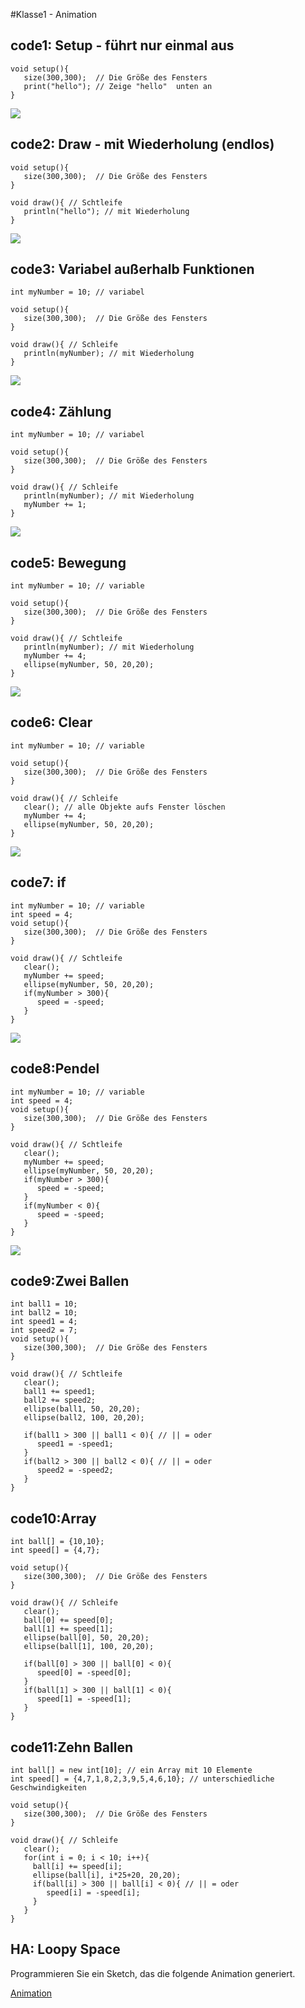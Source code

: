 #Klasse1 - Animation

## code1: Setup - führt nur einmal aus

```
void setup(){
   size(300,300);  // Die Größe des Fensters
   print("hello"); // Zeige "hello"  unten an
}
```

![](img/code1.png)
 
## code2: Draw - mit Wiederholung (endlos)

```
void setup(){
   size(300,300);  // Die Größe des Fensters
}

void draw(){ // Schtleife
   println("hello"); // mit Wiederholung
}
```
![](img/code2.png)

## code3: Variabel außerhalb Funktionen

```
int myNumber = 10; // variabel

void setup(){
   size(300,300);  // Die Größe des Fensters
}

void draw(){ // Schleife
   println(myNumber); // mit Wiederholung
}
```

![](img/code3.png)

## code4: Zählung

```
int myNumber = 10; // variabel

void setup(){
   size(300,300);  // Die Größe des Fensters
}

void draw(){ // Schleife
   println(myNumber); // mit Wiederholung
   myNumber += 1;
}
```

![](img/code4.png)

## code5: Bewegung

```
int myNumber = 10; // variable

void setup(){
   size(300,300);  // Die Größe des Fensters
}

void draw(){ // Schtleife
   println(myNumber); // mit Wiederholung
   myNumber += 4;
   ellipse(myNumber, 50, 20,20);  
}
```

![](img/code5.png)

## code6: Clear

```
int myNumber = 10; // variable

void setup(){
   size(300,300);  // Die Größe des Fensters
}

void draw(){ // Schleife
   clear(); // alle Objekte aufs Fenster löschen
   myNumber += 4;
   ellipse(myNumber, 50, 20,20);  
}
```

![](img/code6.png)

## code7: if

```
int myNumber = 10; // variable
int speed = 4;
void setup(){
   size(300,300);  // Die Größe des Fensters
}

void draw(){ // Schtleife
   clear();
   myNumber += speed;
   ellipse(myNumber, 50, 20,20);
   if(myNumber > 300){
      speed = -speed; 
   }
}
```

![](img/code7.png)

## code8:Pendel
```
int myNumber = 10; // variable
int speed = 4;
void setup(){
   size(300,300);  // Die Größe des Fensters
}

void draw(){ // Schtleife
   clear();
   myNumber += speed;
   ellipse(myNumber, 50, 20,20);
   if(myNumber > 300){
      speed = -speed; 
   }
   if(myNumber < 0){
      speed = -speed; 
   }
}
```

![](img/code8.png)

## code9:Zwei Ballen
```
int ball1 = 10;
int ball2 = 10;
int speed1 = 4;
int speed2 = 7;
void setup(){
   size(300,300);  // Die Größe des Fensters
}

void draw(){ // Schtleife
   clear();
   ball1 += speed1;
   ball2 += speed2;
   ellipse(ball1, 50, 20,20);
   ellipse(ball2, 100, 20,20);

   if(ball1 > 300 || ball1 < 0){ // || = oder
      speed1 = -speed1; 
   }
   if(ball2 > 300 || ball2 < 0){ // || = oder
      speed2 = -speed2; 
   }
}
```

## code10:Array

```
int ball[] = {10,10};
int speed[] = {4,7};

void setup(){
   size(300,300);  // Die Größe des Fensters
}

void draw(){ // Schleife
   clear();
   ball[0] += speed[0];
   ball[1] += speed[1];
   ellipse(ball[0], 50, 20,20);
   ellipse(ball[1], 100, 20,20);

   if(ball[0] > 300 || ball[0] < 0){ 
      speed[0] = -speed[0]; 
   }
   if(ball[1] > 300 || ball[1] < 0){
      speed[1] = -speed[1]; 
   }
}
```

## code11:Zehn Ballen
```
int ball[] = new int[10]; // ein Array mit 10 Elemente
int speed[] = {4,7,1,8,2,3,9,5,4,6,10}; // unterschiedliche Geschwindigkeiten

void setup(){
   size(300,300);  // Die Größe des Fensters
}

void draw(){ // Schleife
   clear();
   for(int i = 0; i < 10; i++){
     ball[i] += speed[i];
     ellipse(ball[i], i*25+20, 20,20);
     if(ball[i] > 300 || ball[i] < 0){ // || = oder
        speed[i] = -speed[i]; 
     }
   }
}
```


## HA: Loopy Space

Programmieren Sie ein Sketch, das die folgende Animation generiert.

[Animation](img/ha.mp4)


